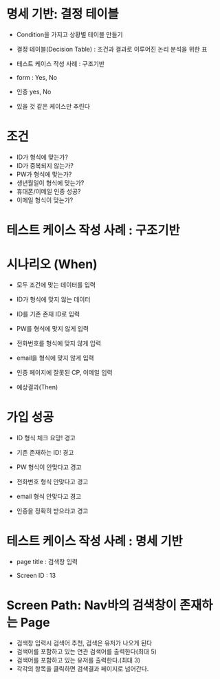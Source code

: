 # 명세 기반: 결정 테이블
- Condition을 가지고 상황별 테이블 만들기
- 결정 테이블(Decision Table) : 조건과 결과로 이루어진 논리 분석을 위한 표
- 테스트 케이스 작성 사례 : 구조기반
- form : Yes, No

- 인증 yes, No

- 있을 것 같은 케이스만 추린다

# 조건

- ID가 형식에 맞는가?
- ID가 중복되지 않는가?
- PW가 형식에 맞는가?
- 생년월일이 형식에 맞는가?
- 휴대폰/이메일 인증 성공?
- 이메일 형식이 맞는가?

# 테스트 케이스 작성 사례 : 구조기반
# 시나리오 (When)

- 모두 조건에 맞는 데이터를 입력

- ID가 형식에 맞지 않는 데이터

- ID를 기존 존재 ID로 입력

- PW를 형식에 맞지 않게 입력

- 전화번호를 형식에 맞지 않게 입력

- email을 형식에 맞지 않게 입력

- 인증 페이지에 잘못된 CP, 이메일 입력

- 예상결과(Then)

# 가입 성공

- ID 형식 체크 요망! 경고

- 기존 존재하는 ID! 경고

- PW 형식이 안맞다고 경고

- 전화변호 형식 안맞다고 경고

- email 형식 안맞다고 경고

- 인증을 정확히 받으라고 경고

# 테스트 케이스 작성 사례 : 명세 기반
- page title : 검색창 입력

- Screen ID : 13

# Screen Path: Nav바의 검색창이 존재하는 Page

- 검색창 입력시 검색어 추천, 검색은 유저가 나오게 된다
- 검색어를 포함하고 있는 연관 검색어를 출력한다(최대 5)
- 검색어를 포함하고 있는 유저를 출력한다.(최대 3)
- 각각의 항목을 클릭하면 검색결과 페이지로 넘어간다.